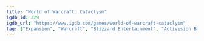 ```yaml
---
title: "World of Warcraft: Cataclysm"
igdb_id: 229
igdb_url: "https://www.igdb.com/games/world-of-warcraft-cataclysm"
tag: ["Expansion", "Warcraft", "Blizzard Entertainment", "Activision Blizzard", "Role-playing (RPG)", "Massively Multiplayer Online (MMO)", "Third person", "Fantasy"]
---
```

